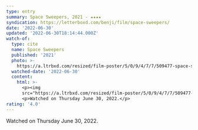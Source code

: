 ```yaml
---
type: entry
summary: Space Sweepers, 2021 - ★★★★
syndication: https://letterboxd.com/benji/film/space-sweepers/
date: '2022-06-30'
updated: '2022-06-30T18:14:44.000Z'
watch-of:
  type: cite
  name: Space Sweepers
  published: '2021'
  photo: >-
    https://a.ltrbxd.com/resized/film-poster/5/0/9/4/7/7/509477-space-sweepers-0-600-0-900-crop.jpg?v=02fa365186
  watched-date: '2022-06-30'
  content:
    html: >-
      <p><img
      src="https://a.ltrbxd.com/resized/film-poster/5/0/9/4/7/7/509477-space-sweepers-0-600-0-900-crop.jpg?v=02fa365186"/></p>
      <p>Watched on Thursday June 30, 2022.</p>
rating: '4.0'
---
```

Watched on Thursday June 30, 2022.

